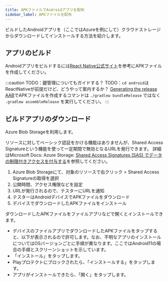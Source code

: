 ```yaml
---
title: APKファイルでAndroidアプリを配布
sidebar_label: APKファイルを配布
---
```


ビルドしたAndroidアプリを（ここではAzureを例にして）クラウドストレージからダウンロードしてインストールする方法を紹介します。

## アプリのビルド

Androidアプリをビルドするには[React Native公式サイト](https://reactnative.dev/docs/signed-apk-android)を参考にAPKファイルを作成してください。

:::caution
TODO：鍵管理についてもガイドする？
TODO：`cd android`はReactNativeが前提だけど、どうやって案内するか？
[Generating the release AAB](https://reactnative.dev/docs/signed-apk-android#generating-the-release-aab)でAPKファイルを作成するコマンドは `./gradlew bundleRelease` ではなく `.gradlew assembleRelease` を実行してください。 
:::


## ビルドアプリのダウンロード

<!-- TODO: ここの書き方は直したほうがいい。Azure Blob Storageじゃないといけないように見える気がする。 -->

Azure Blob Storageを利用します。

リソースに対してベーシック認証をかける機能はありませんが、Shared Access Signatureという機能を使って一定期間で無効となるURLを発行できます。
詳細はMicrosoft Docs: Azure Storage: [Shared Access Signatures (SAS) でデータの制限付きアクセスを付与する](https://docs.microsoft.com/ja-jp/azure/storage/common/storage-sas-overview)を参照してください。

1. Azure Blob Storageにて、対象のリソースで右クリック > Shared Access Signatureの取得を選択
2. 公開時間、アクセス権限などを設定
3. URLが発行されるので、テスターにURLを通知
4. テスターはAndroidデバイスでAPKファイルをダウンロード
5. デバイスでダウンロードしたAPKファイルをインストール

ダウンロードしたAPKファイルをファイルアプリなどで開くとインストールできます。

- デバイスのファイルアプリでダウンロードしたAPKファイルをタップすると、以下が表示されるので許可します。なお、不明なアプリのインストールについてはOSバージョンごとに手順が異なります。ここではAndroid11の場合の手順とスクリーンショットを示しています。
- 「インストール」をタップします。
- Playプロテクトにブロックされたら、「インストールする」をタップします。
- アプリがインストールできたら、「開く」をタップします。
